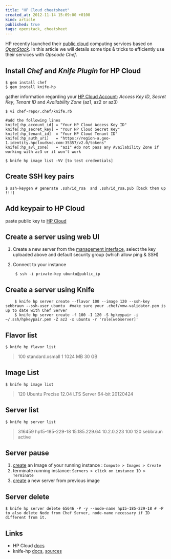 ```yaml
---
title: "HP Cloud cheatsheet"
created_at: 2012-11-14 15:09:00 +0100
kind: article
published: true
tags: openstack, cheatsheet
---
```


HP recently launched their [public cloud](http://hpcloud.com) computing services based on *[OpenStack](http://www.openstack.org/)*. In this article we will details some tips & tricks to efficiently use their services with *Opscode Chef*.

<!-- more -->

Install *Chef* and *Knife Plugin* for HP Cloud
------------------------------------------

	$ gem install chef
    $ gem install knife-hp
                                    
gather information regarding your [HP Cloud Account](https://console.hpcloud.com/account/api_keys): *Access Key ID*, *Secret Key*, *Tenant ID* and *Availability Zone* (az1, az2 or az3) 
    
    $ vi chef-repo/.chef/knife.rb
    
	#add the following lines                              
	knife[:hp_account_id] = "Your HP Cloud Access Key ID"
	knife[:hp_secret_key] = "Your HP Cloud Secret Key"
	knife[:hp_tenant_id]  = "Your HP Cloud Tenant ID"
	knife[:hp_auth_uri]   = "https://region-a.geo-1.identity.hpcloudsvc.com:35357/v2.0/tokens"
	knife[:hp_avl_zone]   = "az1" #do not pass any Availability Zone if working with az3 or it won't work        
	   
	$ knife hp image list -VV [to test credentials]

Create SSH key pairs
--------------------

    $ ssh-keygen # generate .ssh/id_rsa  and .ssh/id_rsa.pub [back them up !!!]

Add keypair to HP Cloud
-----------------------

paste public key to [HP Cloud](https://console.hpcloud.com/compute/111/keypairs/new)

Create a server using web UI
----------------------------

1. Create a new server from the [management interface](<https://console.hpcloud.com/compute/111>), select the key uploaded above and default security group (which allow ping & SSH)  
2. Connect to your instance

		$ ssh -i private-key ubuntu@public_ip 

Create a server using Knife
---------------------------

		$ knife hp server create --flavor 100 --image 120 --ssh-key sebbraun --ssh-user ubuntu  #make sure your .chef/vmw-validator.pem is up to date with Chef Server
		$ knife hp server create -f 100 -I 120 -S hpkeypair -i ~/.ssh/hpkeypair.pem -Z az2 -x ubuntu -r 'role[webserver]'
Flavor list
-----------

	$ knife hp flavor list

> 100  standard.xsmall   1      1024 MB   30 GB 
		
Image List
----------
	
	$ knife hp image list
                      
> 120    Ubuntu Precise 12.04 LTS Server 64-bit 20120424

Server list
-----------

	$ knife hp server list
	
> 316459       hp15-185-229-18  15.185.229.64  10.2.0.223  100     120    sebbraun  active

Server pause
------------

1. [create]((https://console.hpcloud.com/compute/111/custom_images)) an Image of your running instance : `Compute > Images > Create`
2. terminate running instance: `Servers > click on instance ID > Terminate`
3. [create](https://console.hpcloud.com/compute/111) a new server from previous image

Server delete
-------------

	$ knife hp server delete 65646 -P -y --node-name hp15-185-229-18 # -P to also delete Node from Chef Server, node-name necessary if ID different from it.
	
Links
-----

* HP Cloud [docs](https://docs.hpcloud.com)
* knife-hp [docs](https://github.com/mattray/knife-hp/blob/master/README.md), [sources](https://github.com/mattray/knife-hp/)